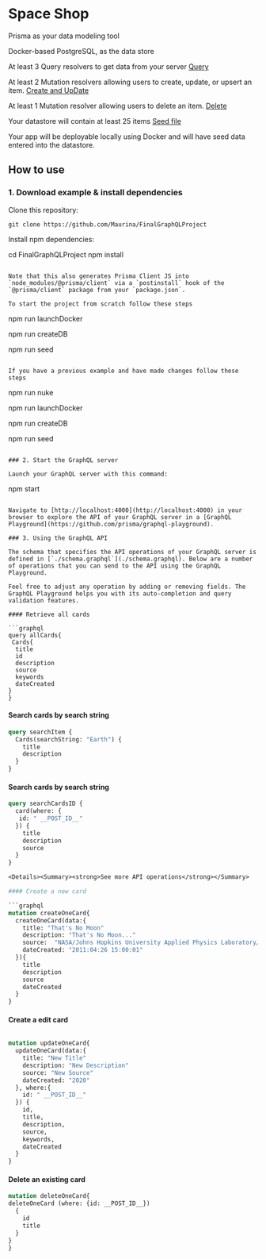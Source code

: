 # Space Shop
Prisma as your data modeling tool

Docker-based PostgreSQL, as the data store

At least 3 Query resolvers to get data from your server [Query](https://github.com/Maurina/FinalGraphQLProject/blob/master/src/query.js)

At least 2 Mutation resolvers allowing users to create, update, or upsert an item. [Create and UpDate](https://github.com/Maurina/FinalGraphQLProject/blob/master/src/mutation.js)

At least 1 Mutation resolver allowing users to delete an item. [Delete](https://github.com/Maurina/FinalGraphQLProject/blob/master/src/mutation.js)

Your datastore will contain at least 25 items [Seed file](https://github.com/Maurina/FinalGraphQLProject/blob/master/prisma/seed.js)

Your app will be deployable locally using Docker and will have seed data entered into the datastore.


## How to use

### 1. Download example & install dependencies

Clone this repository:

```
git clone https://github.com/Maurina/FinalGraphQLProject
```

Install npm dependencies:

cd FinalGraphQLProject
npm install
```

Note that this also generates Prisma Client JS into `node_modules/@prisma/client` via a `postinstall` hook of the `@prisma/client` package from your `package.json`.

To start the project from scratch follow these steps

```
npm run launchDocker

npm run createDB

npm run seed

```

If you have a previous example and have made changes follow these steps

```
npm run nuke

npm run launchDocker

npm run createDB

npm run seed
```

### 2. Start the GraphQL server

Launch your GraphQL server with this command:

```
npm start
```

Navigate to [http://localhost:4000](http://localhost:4000) in your browser to explore the API of your GraphQL server in a [GraphQL Playground](https://github.com/prisma/graphql-playground).

### 3. Using the GraphQL API

The schema that specifies the API operations of your GraphQL server is defined in [`./schema.graphql`](./schema.graphql). Below are a number of operations that you can send to the API using the GraphQL Playground.

Feel free to adjust any operation by adding or removing fields. The GraphQL Playground helps you with its auto-completion and query validation features.

#### Retrieve all cards

```graphql
query allCards{
 Cards{
  title
  id
  description
  source
  keywords
  dateCreated
}
}
```
#### Search cards by search string

```graphql
query searchItem {
  Cards(searchString: "Earth") {
    title
    description
  }
}
```

#### Search cards by search string
```graphql
query searchCardsID {
  card(where: {
   id: " __POST_ID__"
  }) {
    title
    description
    source
  }
}

<Details><Summary><strong>See more API operations</strong></Summary>

#### Create a new card

```graphql
mutation createOneCard{
  createOneCard(data:{
    title: "That's No Moon"
    description: "That's No Moon..."
    source:  "NASA/Johns Hopkins University Applied Physics Laboratory/Carnegie Institution of Washington"
    dateCreated: "2011:04:26 15:00:01"
  }){
    title
    description
    source
    dateCreated
  }
}
```

#### Create a edit card

```graphql

mutation updateOneCard{
  updateOneCard(data:{
    title: "New Title"
    description: "New Description"
    source: "New Source"
    dateCreated: "2020"
  }, where:{
    id: " __POST_ID__"
  }) {
    id,
    title,
    description,
    source,
    keywords,
    dateCreated
  }
}

```

#### Delete an existing card

```graphql
mutation deleteOneCard{
deleteOneCard (where: {id: __POST_ID__})
  {
    id
    title
  }
}
}

```




